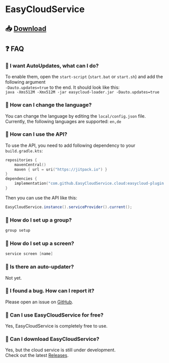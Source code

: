 # EasyCloudService

## 📥 [Download](https://github.com/EasyCloudService/cloud/releases)

## ❓ FAQ

### 🔹 I want AutoUpdates, what can I do?
To enable them, open the `start-script` (`start.bat` or `start.sh`) and add the following argument \
`-Dauto.updates=true` to the end. It should look like this: \
`java -Xms512M -Xmx512M -jar easycloud-loader.jar -Dauto.updates=true`

### 🔹 How can I change the language?
You can change the language by editing the `local/config.json` file.\
Currently, the following languages are supported: `en,de`

### 🔹 How can I use the API?
To use the API, you need to add following dependency to your `build.gradle.kts`:
```kotlin
repositories {
    mavenCentral()
    maven { url = uri("https://jitpack.io") }
}
dependencies {
    implementation("com.github.EasyCloudService.cloud:easycloud-plugin:[current_version]")
}
```
Then you can use the API like this:
```java
EasyCloudService.instance().serviceProvider().current();
```

### 🔹 How do I set up a group?
```java
group setup
```

### 🔹 How do I set up a screen?
```java
service screen [name]
```

### 🔹 Is there an auto-updater?
Not yet.

### 🔹 I found a bug. How can I report it?
Please open an issue on [GitHub](https://github.com/EasyCloudService/cloud/issues).

### 🔹 Can I use EasyCloudService for free?
Yes, EasyCloudService is completely free to use.

### 🔹 Can I download EasyCloudService?
Yes, but the cloud service is still under development.  
Check out the latest [Releases](https://github.com/EasyCloudService/cloud/releases).
